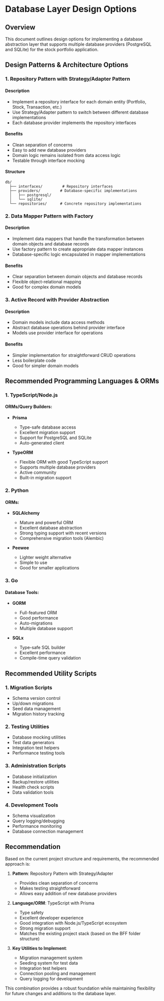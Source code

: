 # Database Layer Design Options

## Overview
This document outlines design options for implementing a database abstraction layer that supports multiple database providers (PostgreSQL and SQLite) for the stock portfolio application.

## Design Patterns & Architecture Options

### 1. Repository Pattern with Strategy/Adapter Pattern
#### Description
- Implement a repository interface for each domain entity (Portfolio, Stock, Transaction, etc.)
- Use Strategy/Adapter pattern to switch between different database implementations
- Each database provider implements the repository interfaces

#### Benefits
- Clean separation of concerns
- Easy to add new database providers
- Domain logic remains isolated from data access logic
- Testable through interface mocking

#### Structure
```
db/
  ├── interfaces/         # Repository interfaces
  ├── providers/         # Database-specific implementations
  │   ├── postgresql/
  │   └── sqlite/
  └── repositories/      # Concrete repository implementations
```

### 2. Data Mapper Pattern with Factory
#### Description
- Implement data mappers that handle the transformation between domain objects and database records
- Use factory pattern to create appropriate data mapper instances
- Database-specific logic encapsulated in mapper implementations

#### Benefits
- Clear separation between domain objects and database records
- Flexible object-relational mapping
- Good for complex domain models

### 3. Active Record with Provider Abstraction
#### Description
- Domain models include data access methods
- Abstract database operations behind provider interface
- Models use provider interface for operations

#### Benefits
- Simpler implementation for straightforward CRUD operations
- Less boilerplate code
- Good for simpler domain models

## Recommended Programming Languages & ORMs

### 1. TypeScript/Node.js
#### ORMs/Query Builders:
- **Prisma**
  - Type-safe database access
  - Excellent migration support
  - Support for PostgreSQL and SQLite
  - Auto-generated client
  
- **TypeORM**
  - Flexible ORM with good TypeScript support
  - Supports multiple database providers
  - Active community
  - Built-in migration support

### 2. Python
#### ORMs:
- **SQLAlchemy**
  - Mature and powerful ORM
  - Excellent database abstraction
  - Strong typing support with recent versions
  - Comprehensive migration tools (Alembic)

- **Peewee**
  - Lighter weight alternative
  - Simple to use
  - Good for smaller applications

### 3. Go
#### Database Tools:
- **GORM**
  - Full-featured ORM
  - Good performance
  - Auto-migrations
  - Multiple database support

- **SQLx**
  - Type-safe SQL builder
  - Excellent performance
  - Compile-time query validation

## Recommended Utility Scripts

### 1. Migration Scripts
- Schema version control
- Up/down migrations
- Seed data management
- Migration history tracking

### 2. Testing Utilities
- Database mocking utilities
- Test data generators
- Integration test helpers
- Performance testing tools

### 3. Administration Scripts
- Database initialization
- Backup/restore utilities
- Health check scripts
- Data validation tools

### 4. Development Tools
- Schema visualization
- Query logging/debugging
- Performance monitoring
- Database connection management

## Recommendation

Based on the current project structure and requirements, the recommended approach is:

1. **Pattern**: Repository Pattern with Strategy/Adapter
   - Provides clean separation of concerns
   - Makes testing straightforward
   - Allows easy addition of new database providers

2. **Language/ORM**: TypeScript with Prisma
   - Type safety
   - Excellent developer experience
   - Good integration with Node.js/TypeScript ecosystem
   - Strong migration support
   - Matches the existing project stack (based on the BFF folder structure)

3. **Key Utilities to Implement**:
   - Migration management system
   - Seeding system for test data
   - Integration test helpers
   - Connection pooling and management
   - Query logging for development

This combination provides a robust foundation while maintaining flexibility for future changes and additions to the database layer.
